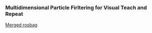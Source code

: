 ### Multidimensional Particle Firltering for Visual Teach and Repeat

[Merged rosbag](https://datasets.chronorobotics.tk/s/x38cyzGwj4telRD)
